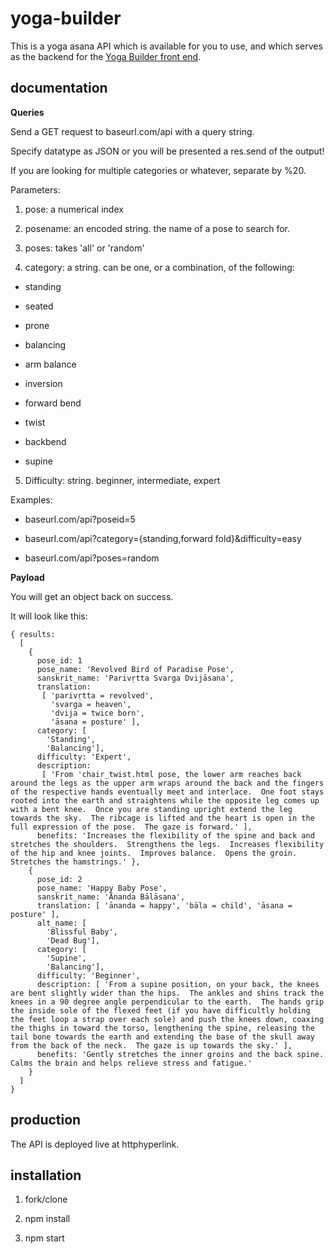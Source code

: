 # yoga-builder

This is a yoga asana API which is available for you to use, and which serves as the backend for the [Yoga Builder front end](https://github.com/Stuwert/yoga-fe).

## documentation

__Queries__

Send a GET request to baseurl.com/api with a query string.

Specify datatype as JSON or you will be presented a res.send of the output!

If you are looking for multiple categories or whatever, separate by %20.

Parameters:

1. pose: a numerical index

2. posename: an encoded string. the name of a pose to search for.

3. poses: takes 'all' or 'random'

4. category: a string. can be one, or a combination, of the following:

  * standing

  * seated

  * prone

  * balancing

  * arm balance

  * inversion

  * forward bend

  * twist

  * backbend

  * supine

5. Difficulty: string. beginner, intermediate, expert

Examples:

* baseurl.com/api?poseid=5

* baseurl.com/api?category={standing,forward fold}&difficulty=easy

* baseurl.com/api?poses=random

__Payload__

You will get an object back on success.

It will look like this:

```
{ results:
  [
    {
      pose_id: 1
      pose_name: 'Revolved Bird of Paradise Pose',
      sanskrit_name: 'Parivṛtta Svarga Dvijāsana',
      translation:
       [ 'parivṛtta = revolved',
         'svarga = heaven',
         'dvija = twice born',
         'āsana = posture' ],
      category: [
        'Standing',
        'Balancing'],
      difficulty: 'Expert',
      description:
       [ 'From 'chair_twist.html pose, the lower arm reaches back around the legs as the upper arm wraps around the back and the fingers of the respective hands eventually meet and interlace.  One foot stays rooted into the earth and straightens while the opposite leg comes up with a bent knee.  Once you are standing upright extend the leg towards the sky.  The ribcage is lifted and the heart is open in the full expression of the pose.  The gaze is forward.' ],
      benefits: 'Increases the flexibility of the spine and back and stretches the shoulders.  Strengthens the legs.  Increases flexibility of the hip and knee joints.  Improves balance.  Opens the groin.  Stretches the hamstrings.' },
    {
      pose_id: 2
      pose_name: 'Happy Baby Pose',
      sanskrit_name: 'Ānanda Bālāsana',
      translation: [ 'ānanda = happy', 'bāla = child', 'āsana = posture' ],
      alt_name: [
        'Blissful Baby',
        'Dead Bug'],
      category: [
        'Supine',
        'Balancing'],
      difficulty: 'Beginner',
      description: [ 'From a supine position, on your back, the knees are bent slightly wider than the hips.  The ankles and shins track the knees in a 90 degree angle perpendicular to the earth.  The hands grip the inside sole of the flexed feet (if you have difficultly holding the feet loop a strap over each sole) and push the knees down, coaxing the thighs in toward the torso, lengthening the spine, releasing the tail bone towards the earth and extending the base of the skull away from the back of the neck.  The gaze is up towards the sky.' ],
      benefits: 'Gently stretches the inner groins and the back spine.  Calms the brain and helps relieve stress and fatigue.'
    }
  ]
}
```

## production

The API is deployed live at httphyperlink.

## installation

1. fork/clone

2. npm install

3. npm start
